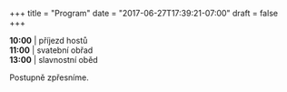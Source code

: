 +++
title = "Program"
date = "2017-06-27T17:39:21-07:00"
draft = false
+++

**10:00** | příjezd hostů \
**11:00** | svatební obřad \
**13:00** | slavnostní oběd

Postupně zpřesníme.
